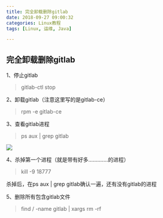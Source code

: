 ```yaml
---
title: 完全卸载删除gitlab
date: 2018-09-27 09:00:32
categories: Linux教程
tags: [Linux, 运维, Java]

---
```

<!-- more -->

完全卸载删除gitlab
------------------
1、停止gitlab
>gitlab-ctl stop

2、卸载gitlab（注意这里写的是gitlab-ce）
>rpm -e gitlab-ce

3、查看gitlab进程
>ps aux | grep gitlab

![](http://blog.whsir.com/wp-content/uploads/2017/05/gitlab.png)


4、杀掉第一个进程（就是带有好多.............的进程）
>kill -9 18777

杀掉后，在ps aux | grep gitlab确认一遍，还有没有gitlab的进程

5、删除所有包含gitlab文件
>find / -name gitlab | xargs rm -rf
